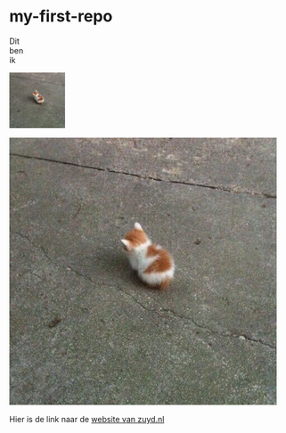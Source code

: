 # my-first-repo

Dit
<br>
ben
<br>
ik

<img src="a.jpeg" alt="katje" width="100">

![katje](a.jpeg)

Hier is de link naar de [website van zuyd.nl](https://zuyd.nl)
